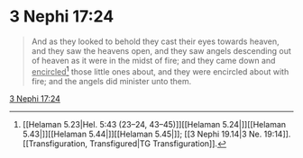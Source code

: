 # 3 Nephi 17:24

> And as they looked to behold they cast their eyes towards heaven, and they saw the heavens open, and they saw angels descending out of heaven as it were in the midst of fire; and they came down and <u>encircled</u>[^a] those little ones about, and they were encircled about with fire; and the angels did minister unto them.

[3 Nephi 17:24](https://www.churchofjesuschrist.org/study/scriptures/bofm/3-ne/17?lang=eng&id=p24#p24)


[^a]: [[Helaman 5.23|Hel. 5:43 (23–24, 43–45)]][[Helaman 5.24|]][[Helaman 5.43|]][[Helaman 5.44|]][[Helaman 5.45|]]; [[3 Nephi 19.14|3 Ne. 19:14]]. [[Transfiguration, Transfigured|TG Transfiguration]].  
